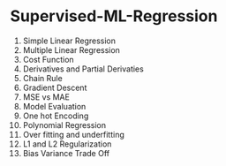 # Supervised-ML-Regression

1. Simple Linear Regression
2. Multiple Linear Regression
3. Cost Function
4. Derivatives and Partial Derivaties
5. Chain Rule
6. Gradient Descent 
7. MSE vs MAE
8. Model Evaluation
9. One hot Encoding
10. Polynomial Regression
11. Over fitting and underfitting
12. L1 and L2 Regularization
13. Bias Variance Trade Off

